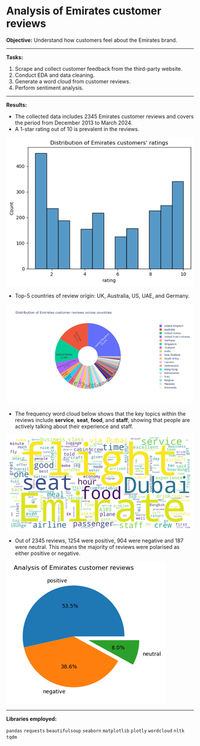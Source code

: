 # Analysis of Emirates customer reviews

**Objective:** Understand how customers feel about the Emirates brand.
<hr>

**Tasks:**
1. Scrape and collect customer feedback from the third-party website.
2. Conduct EDA and data cleaning.
3. Generate a word cloud from customer reviews.
4. Perform sentiment analysis.
<hr>

**Results:**
* The collected data includes 2345 Emirates customer reviews and covers the period from December 2013 to March 2024.
* A 1-star rating out of 10 is prevalent in the reviews.
<!--  -->
![WordCloud](pictures/distribution.png)

* Top-5 countries of review origin: UK, Australia, US, UAE, and Germany.
<!--  -->
![WordCloud](pictures/piechart.png)

* The frequency word cloud below shows that the key topics within the reviews include **service**, **seat**, **food**, and **staff**, showing that people are actively talking about their experience and staff.
<!--  -->
![WordCloud](pictures/wordcloud.png)

* Out of 2345 reviews, 1254 were positive, 904 were negative and 187 were neutral. This means the majority of reviews were polarised as either positive or negative.
<!--  -->
![PieChart](pictures/piechart2.png)
<hr>

**Libraries employed:**

`pandas` `requests` `beautifulsoup` `seaborn` `matplotlib` `plotly` `wordcloud` `nltk` `tqdm`
